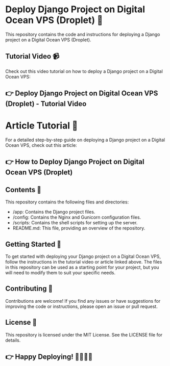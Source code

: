 # Deploy Django Project on Digital Ocean VPS (Droplet) 🚀
This repository contains the code and instructions for deploying a Django project on a Digital Ocean VPS (Droplet).

## Tutorial Video 📹
Check out this video tutorial on how to deploy a Django project on a Digital Ocean VPS:

##  👉 Deploy Django Project on Digital Ocean VPS (Droplet) - Tutorial Video

# Article Tutorial 📝
For a detailed step-by-step guide on deploying a Django project on a Digital Ocean VPS, check out this article:

##  👉 How to Deploy Django Project on Digital Ocean VPS (Droplet)

##  Contents 📁
This repository contains the following files and directories:

* /app: Contains the Django project files.
* /config: Contains the Nginx and Gunicorn configuration files.
* /scripts: Contains the shell scripts for setting up the server.
* README.md: This file, providing an overview of the repository.

## Getting Started 🚀
To get started with deploying your Django project on a Digital Ocean VPS, follow the instructions in the tutorial video or article linked above. The files in this repository can be used as a starting point for your project, but you will need to modify them to suit your specific needs.

## Contributing 🤝
Contributions are welcome! If you find any issues or have suggestions for improving the code or instructions, please open an issue or pull request.

##  License 📜
This repository is licensed under the MIT License. See the LICENSE file for details.

## 👉 Happy Deploying! 👨‍💻👩‍💻
